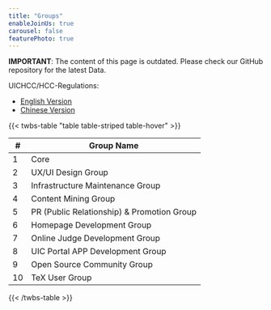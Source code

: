 ```yaml
---
title: "Groups"
enableJoinUs: true
carousel: false
featurePhoto: true
---
```


**IMPORTANT**: The content of this page is outdated. Please check our GitHub repository for the latest Data.

UICHCC/HCC-Regulations:

- [English Version](https://github.com/UICHCC/HCC-Regulations/blob/master/Groups-eng.md)
- [Chinese Version](https://github.com/UICHCC/HCC-Regulations/blob/master/Groups-cmn-Hans.md)

{{< twbs-table "table table-striped table-hover" >}}

| # | Group Name |
|---|------------|
| 1 | Core       |
| 2 | UX/UI Design Group           |
| 3 | Infrastructure Maintenance Group           |
| 4 | Content Mining Group           |
| 5 | PR (Public Relationship) & Promotion Group           |
| 6 | Homepage Development Group           |
| 7 | Online Judge Development Group           |
| 8 | UIC Portal APP Development Group           |
| 9 | Open Source Community Group           |
| 10 | TeX User Group |

{{< /twbs-table >}}